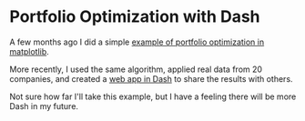 # Portfolio Optimization with Dash

A few months ago I did a simple [example of portfolio optimization in matplotlib](https://github.com/dhrunlauwers/markowitz-portfolio-optimization). 

More recently, I used the same algorithm, applied real data from 20 companies, and created a [web app in Dash](http://dhrunlauwers.pythonanywhere.com) to share the results with others. 

Not sure how far I'll take this example, but I have a feeling there will be more Dash in my future.
